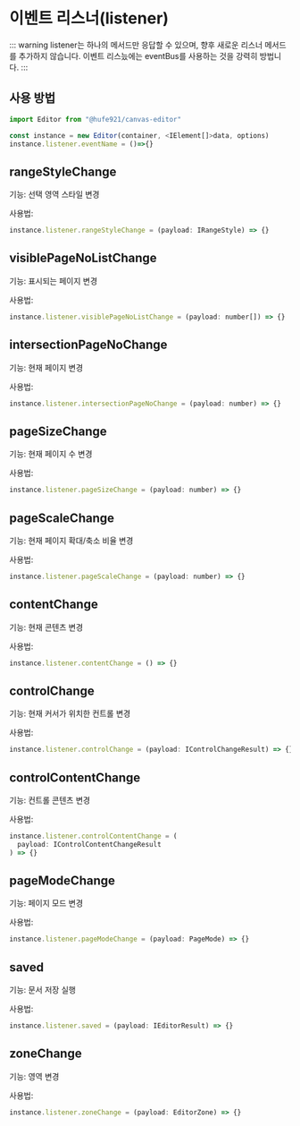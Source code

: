 # 이벤트 리스너(listener)

::: warning
listener는 하나의 메서드만 응답할 수 있으며, 향후 새로운 리스너 메서드를 추가하지 않습니다. 이벤트 리스늤에는 eventBus를 사용하는 것을 강력히 방법니다.
:::

## 사용 방법

```javascript
import Editor from "@hufe921/canvas-editor"

const instance = new Editor(container, <IElement[]>data, options)
instance.listener.eventName = ()=>{}
```

## rangeStyleChange

기능: 선택 영역 스타일 변경

사용법:

```javascript
instance.listener.rangeStyleChange = (payload: IRangeStyle) => {}
```

## visiblePageNoListChange

기능: 표시되는 페이지 변경

사용법:

```javascript
instance.listener.visiblePageNoListChange = (payload: number[]) => {}
```

## intersectionPageNoChange

기능: 현재 페이지 변경

사용법:

```javascript
instance.listener.intersectionPageNoChange = (payload: number) => {}
```

## pageSizeChange

기능: 현재 페이지 수 변경

사용법:

```javascript
instance.listener.pageSizeChange = (payload: number) => {}
```

## pageScaleChange

기능: 현재 페이지 확대/축소 비율 변경

사용법:

```javascript
instance.listener.pageScaleChange = (payload: number) => {}
```

## contentChange

기능: 현재 콘텐츠 변경

사용법:

```javascript
instance.listener.contentChange = () => {}
```

## controlChange

기능: 현재 커서가 위치한 컨트롤 변경

사용법:

```javascript
instance.listener.controlChange = (payload: IControlChangeResult) => {}
```

## controlContentChange

기능: 컨트롤 콘텐츠 변경

사용법:

```javascript
instance.listener.controlContentChange = (
  payload: IControlContentChangeResult
) => {}
```

## pageModeChange

기능: 페이지 모드 변경

사용법:

```javascript
instance.listener.pageModeChange = (payload: PageMode) => {}
```

## saved

기능: 문서 저장 실행

사용법:

```javascript
instance.listener.saved = (payload: IEditorResult) => {}
```

## zoneChange

기능: 영역 변경

사용법:

```javascript
instance.listener.zoneChange = (payload: EditorZone) => {}
```

